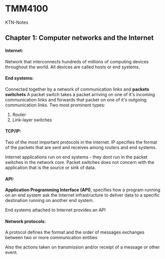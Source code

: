 # TMM4100
KTN-Notes

## Chapter 1: Computer networks and the Internet

#### Internet:
Network that interconnects hundreds of millions of computing devices throughout the world.
All devices are called hosts or end systems.

#### End systems:
Connected together by a network of communication links and __packets switchets__
A packet switch takes a packet arriving on one of it's incoming communication links and forwards that packet on one of it's outgoing communication links.
Two most prominent types:
1. Router
2. Link-layer switches

#### TCP/IP:
Two of the most important protocols in the internet. IP specifies the format of the packets that are sent and receives among routers and end systems.

Internet applications run on end systems - they dont run in the packet switches in the network core. Packet switches does not concern with the application that is the source or sink of data.


#### API:
__Application Programming Interface (API)__, specifies how a program running on an end system ask the Internet infrastructure to deliver data to a specific destination running on another end system. 

End systems attached to Internet provides an API


#### Network protocols:
A protocol defines the format and the order of messages exchanges between two or more communication entities

Also the actions taken on transmission and/or receipt of a message or other event.
